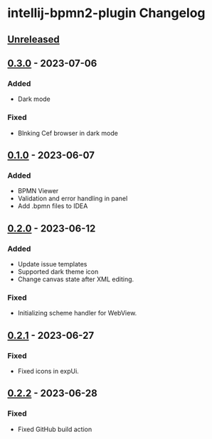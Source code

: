 <!-- Keep a Changelog guide -> https://keepachangelog.com -->

# intellij-bpmn2-plugin Changelog

## [Unreleased]

## [0.3.0] - 2023-07-06

### Added
- Dark mode

### Fixed
- Blnking Cef browser in dark mode

## [0.1.0] - 2023-06-07

### Added
- BPMN Viewer
- Validation and error handling in panel
- Add .bpmn files to IDEA

## [0.2.0] - 2023-06-12

### Added
- Update issue templates
- Supported dark theme icon
- Change canvas state after XML editing.

### Fixed
- Initializing scheme handler for WebView.

## [0.2.1] - 2023-06-27

### Fixed
- Fixed icons in expUi.

## [0.2.2] - 2023-06-28

### Fixed
- Fixed GitHub build action

[Unreleased]: https://github.com/shlaikov/intellij-bpmn2-plugin/compare/v0.3.0...HEAD
[0.3.0]: https://github.com/shlaikov/intellij-bpmn2-plugin/compare/v0.1.0...v0.3.0
[0.2.2]: https://github.com/shlaikov/intellij-bpmn2-plugin/commits/v0.2.2
[0.2.1]: https://github.com/shlaikov/intellij-bpmn2-plugin/compare/v0.2.2...v0.2.1
[0.2.0]: https://github.com/shlaikov/intellij-bpmn2-plugin/compare/v0.2.1...v0.2.0
[0.1.0]: https://github.com/shlaikov/intellij-bpmn2-plugin/compare/v0.2.0...v0.1.0
